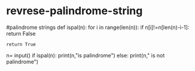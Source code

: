 # revrese-palindrome-string
#palindrome strings
def ispal(n):
    for i in range(len(n)):
        if n[i]!=n[len(n)-i-1]:
            return False

    return True
n= input()
if ispal(n):
    print(n,"is palindrome")
else:
    print(n," is not palindrome")
